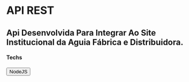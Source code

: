 # API REST

## Api Desenvolvida Para Integrar Ao Site Institucional da Aguia Fábrica e Distribuidora.


#### Techs
<button>NodeJS</button>
